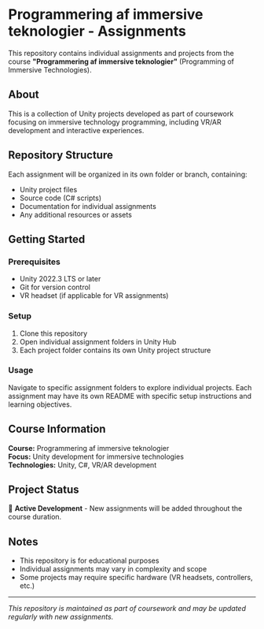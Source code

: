 # Programmering af immersive teknologier - Assignments

This repository contains individual assignments and projects from the course **"Programmering af immersive teknologier"** (Programming of Immersive Technologies).

## About

This is a collection of Unity projects developed as part of coursework focusing on immersive technology programming, including VR/AR development and interactive experiences.

## Repository Structure

Each assignment will be organized in its own folder or branch, containing:
- Unity project files
- Source code (C# scripts)
- Documentation for individual assignments
- Any additional resources or assets

## Getting Started

### Prerequisites
- Unity 2022.3 LTS or later
- Git for version control
- VR headset (if applicable for VR assignments)

### Setup
1. Clone this repository
2. Open individual assignment folders in Unity Hub
3. Each project folder contains its own Unity project structure

### Usage
Navigate to specific assignment folders to explore individual projects. Each assignment may have its own README with specific setup instructions and learning objectives.

## Course Information

**Course:** Programmering af immersive teknologier  
**Focus:** Unity development for immersive technologies  
**Technologies:** Unity, C#, VR/AR development

## Project Status

🚧 **Active Development** - New assignments will be added throughout the course duration.

## Notes

- This repository is for educational purposes
- Individual assignments may vary in complexity and scope
- Some projects may require specific hardware (VR headsets, controllers, etc.)

---

*This repository is maintained as part of coursework and may be updated regularly with new assignments.*
